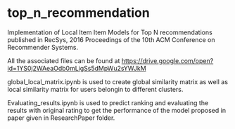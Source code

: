 # top_n_recommendation
Implementation of Local Item Item Models for Top N recommendations published in RecSys, 2016 Proceedings of the 10th ACM Conference on Recommender Systems.

All the associated files can be found at
https://drive.google.com/open?id=1YS0j2WAeaOdb0mLigSs5dMpWu2sYWJkM

global_local_matrix.ipynb is used to create global similarity matrix as well as local similarity matrix for users belongin to different clusters.

Evaluating_results.ipynb is used to predict ranking and evaluating the results with original rating to get the performance of the model proposed in paper given in ResearchPaper folder.
